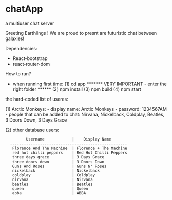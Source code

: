 
# chatApp
a multiuser chat server

Greeting Earthlings ! 
We are proud to presnt are futuristic chat between galaxies!


Dependencies:
   - React-bootstrap
   - react-router-dom


How to run?
   - when running first time:
      (1) cd app    ******* VERY IMPORTANT - enter the right folder ******
      (2) npm install
      (3) npm build
      (4) npm start

the hard-coded list of useres: 

(1) Arctic Monkeys:
    - display name: Arctic Monkeys
    - password: 1234567AM
    - people that can be added to chat:
                      Nirvana, Nickelback, Coldplay, Beatles, 3 Doors Down, 3 Days Grace

(2) other database users:

             Username            |    Display Name
      ---------------------------------------------------
       Florence And The Machine  | Florence + The Machine
       red hot chilli peppers    | Red Hot Chilli Peppers
       three days grace          | 3 Days Grace
       three doors down          | 3 Doors Down
       Guns And Roses            | Guns N' Roses
       nickelback                | Nickelback
       coldplay                  | Coldplay
       nirvana                   | Nirvana
       beatles                   | Beatles
       queen                     | Queen
       abba                      | ABBA

